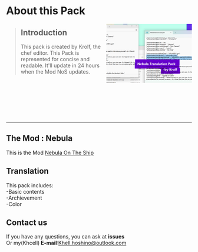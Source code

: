 # About this Pack
<img align="right" src="Resources/Image.png" width="46%"/>

<p align="left">

>## Introduction
>
> This pack is created by Krolf, the chef editor. This Pack is represented for concise and readable. It'll update in 24 hours when the Mod NoS updates.
<br>
<br>
<br>
<br>
<br>
<br>
</p>

---

## The Mod : Nebula 
This is the Mod [Nebula On The Ship](https://github.com/Dolly1016/Nebula)
## Translation
This pack includes:<br> -Basic contents<br> -Archievement<br> -Color
## Contact us
If you have any questions, you can ask at <b>issues</b><br>Or my(Khcell)<b> E-mail</b>:Khell.hoshino@outlook.com
